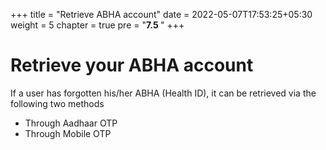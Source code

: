 +++
title = "Retrieve ABHA account"
date = 2022-05-07T17:53:25+05:30
weight = 5
chapter = true
pre = "<b>7.5 </b>"
+++

# Retrieve your ABHA account

If a user has forgotten his/her ABHA (Health ID), it can be retrieved via the following  two methods

- Through Aadhaar OTP
- Through Mobile OTP

